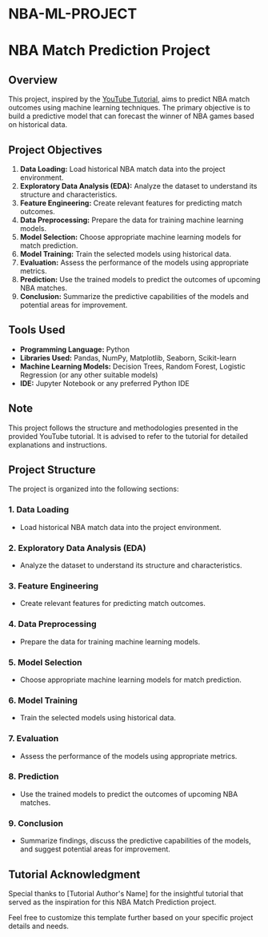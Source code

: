 # NBA-ML-PROJECT

# NBA Match Prediction Project

## Overview

This project, inspired by the [YouTube Tutorial](https://www.youtube.com/watch?v=egTylm6C2is), aims to predict NBA match outcomes using machine learning techniques. The primary objective is to build a predictive model that can forecast the winner of NBA games based on historical data.



## Project Objectives

1. **Data Loading:** Load historical NBA match data into the project environment.
2. **Exploratory Data Analysis (EDA):** Analyze the dataset to understand its structure and characteristics.
3. **Feature Engineering:** Create relevant features for predicting match outcomes.
4. **Data Preprocessing:** Prepare the data for training machine learning models.
5. **Model Selection:** Choose appropriate machine learning models for match prediction.
6. **Model Training:** Train the selected models using historical data.
7. **Evaluation:** Assess the performance of the models using appropriate metrics.
8. **Prediction:** Use the trained models to predict the outcomes of upcoming NBA matches.
9. **Conclusion:** Summarize the predictive capabilities of the models and potential areas for improvement.

## Tools Used

- **Programming Language:** Python
- **Libraries Used:** Pandas, NumPy, Matplotlib, Seaborn, Scikit-learn
- **Machine Learning Models:** Decision Trees, Random Forest, Logistic Regression (or any other suitable models)
- **IDE:** Jupyter Notebook or any preferred Python IDE

## Note

This project follows the structure and methodologies presented in the provided YouTube tutorial. It is advised to refer to the tutorial for detailed explanations and instructions.

## Project Structure

The project is organized into the following sections:

### 1. Data Loading

- Load historical NBA match data into the project environment.

### 2. Exploratory Data Analysis (EDA)

- Analyze the dataset to understand its structure and characteristics.

### 3. Feature Engineering

- Create relevant features for predicting match outcomes.

### 4. Data Preprocessing

- Prepare the data for training machine learning models.

### 5. Model Selection

- Choose appropriate machine learning models for match prediction.

### 6. Model Training

- Train the selected models using historical data.

### 7. Evaluation

- Assess the performance of the models using appropriate metrics.

### 8. Prediction

- Use the trained models to predict the outcomes of upcoming NBA matches.

### 9. Conclusion

- Summarize findings, discuss the predictive capabilities of the models, and suggest potential areas for improvement.

## Tutorial Acknowledgment

Special thanks to [Tutorial Author's Name] for the insightful tutorial that served as the inspiration for this NBA Match Prediction project.

Feel free to customize this template further based on your specific project details and needs.
